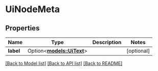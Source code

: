 # UiNodeMeta

## Properties

Name | Type | Description | Notes
------------ | ------------- | ------------- | -------------
**label** | Option<[**models::UiText**](uiText.md)> |  | [optional]

[[Back to Model list]](../README.md#documentation-for-models) [[Back to API list]](../README.md#documentation-for-api-endpoints) [[Back to README]](../README.md)


